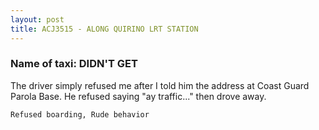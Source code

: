 ```yaml
---
layout: post
title: ACJ3515 - ALONG QUIRINO LRT STATION
---
```


### Name of taxi: DIDN'T GET

The driver simply refused me after I told him the address at Coast Guard Parola Base.
He refused saying "ay traffic..." then drove away.

```Refused boarding, Rude behavior```
